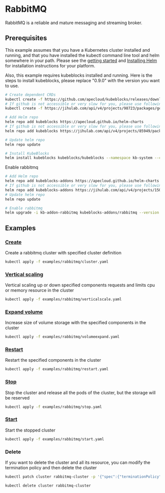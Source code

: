 # RabbitMQ

RabbitMQ is a reliable and mature messaging and streaming broker.

## Prerequisites

This example assumes that you have a Kubernetes cluster installed and running, and that you have installed the kubectl command line tool and helm somewhere in your path. Please see the [getting started](https://kubernetes.io/docs/setup/)  and [Installing Helm](https://helm.sh/docs/intro/install/) for installation instructions for your platform.

Also, this example requires kubeblocks installed and running. Here is the steps to install kubeblocks, please replace "0.9.0" with the version you want to use.
```bash
# Create dependent CRDs
kubectl create -f https://github.com/apecloud/kubeblocks/releases/download/v0.9.0/kubeblocks_crds.yaml
# If github is not accessible or very slow for you, please use following command instead
kubectl create -f https://jihulab.com/api/v4/projects/98723/packages/generic/kubeblocks/v0.9.0/kubeblocks_crds.yaml

# Add Helm repo 
helm repo add kubeblocks https://apecloud.github.io/helm-charts
# If github is not accessible or very slow for you, please use following repo instead
helm repo add kubeblocks https://jihulab.com/api/v4/projects/85949/packages/helm/stable

# Update helm repo
helm repo update

# Install KubeBlocks
helm install kubeblocks kubeblocks/kubeblocks --namespace kb-system --create-namespace --version="0.9.0"
```
Enable rabbitmq
```bash
# Add Helm repo 
helm repo add kubeblocks-addons https://apecloud.github.io/helm-charts
# If github is not accessible or very slow for you, please use following repo instead
helm repo add kubeblocks-addons https://jihulab.com/api/v4/projects/150246/packages/helm/stable
# Update helm repo
helm repo update

# Enable rabbitmq 
helm upgrade -i kb-addon-rabbitmq kubeblocks-addons/rabbitmq --version 0.9.0 -n kb-system  
``` 

## Examples

### [Create](cluster.yaml) 
Create a rabbitmq cluster with specified cluster definition 
```bash
kubectl apply -f examples/rabbitmq/cluster.yaml
```

### [Vertical scaling](verticalscale.yaml)
Vertical scaling up or down specified components requests and limits cpu or memory resource in the cluster
```bash
kubectl apply -f examples/rabbitmq/verticalscale.yaml
```

### [Expand volume](volumeexpand.yaml)
Increase size of volume storage with the specified components in the cluster
```bash
kubectl apply -f examples/rabbitmq/volumeexpand.yaml
```

### [Restart](restart.yaml)
Restart the specified components in the cluster
```bash
kubectl apply -f examples/rabbitmq/restart.yaml
```

### [Stop](stop.yaml)
Stop the cluster and release all the pods of the cluster, but the storage will be reserved
```bash
kubectl apply -f examples/rabbitmq/stop.yaml
```

### [Start](start.yaml)
Start the stopped cluster
```bash
kubectl apply -f examples/rabbitmq/start.yaml
```

### Delete
If you want to delete the cluster and all its resource, you can modify the termination policy and then delete the cluster
```bash
kubectl patch cluster rabbitmq-cluster -p '{"spec":{"terminationPolicy":"WipeOut"}}' --type="merge"

kubectl delete cluster rabbitmq-cluster
```
